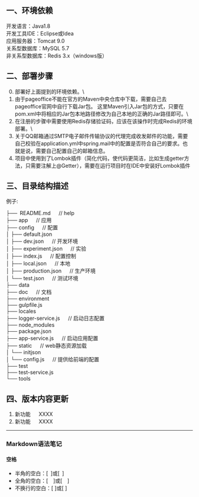 ## 一、环境依赖
开发语言：Java1.8\
开发工具IDE：Eclipse或Idea\
应用服务器：Tomcat 9.0\
关系型数据库：MySQL 5.7\
非关系型数据库：Redis 3.x（windows版）
## 二、部署步骤
0. 部署好上面提到的环境依赖。\
1. 由于pageoffice不能在官方的Maven中央仓库中下载，需要自己去pageoffice官网中自行下载Jar包。
这里Maven引入Jar包的方式，只要在pom.xml中将相应的Jar包本地路径修改为自己本地的正确的Jar路径即可。\
2. 在注册的步骤中需要使用Redis存储验证码，应该在该操作时完成Redis的环境部署。\
3. 关于QQ邮箱通过SMTP电子邮件传输协议的代理完成收发邮件的功能，需要自己校验在application.yml中spring.mail中的配置是否符合自己的要求。也就是说，需要自己配置自己的邮箱信息。
4. 项目中使用到了Lombok插件（简化代码，使代码更简洁，比如生成getter方法，只需要注解上@Getter），需要在运行项目时在IDE中安装好Lombok插件
## 三、目录结构描述
例子:

├──&ensp;README.md &emsp;              // help\
├── app &emsp;                         // 应用\
├── config &emsp;                      // 配置\
│   ├── default.json\
│   ├── dev.json &emsp;                // 开发环境\
│   ├── experiment.json &emsp;         // 实验\
│   ├── index.js &emsp;                // 配置控制\
│   ├── local.json &emsp;              // 本地\
│   ├── production.json &emsp;         // 生产环境\
│   └── test.json &emsp;               // 测试环境\
├── data\
├── doc &emsp;                         // 文档\
├── environment\
├── gulpfile.js\
├── locales\
├── logger-service.js &emsp;           // 启动日志配置\
├── node_modules\
├── package.json\
├── app-service.js &emsp;              // 启动应用配置\
├── static &emsp;                      // web静态资源加载\
│   └── initjson\
│       └── config.js &emsp;           // 提供给前端的配置\
├── test\
├── test-service.js\
└── tools

## 四、版本内容更新
1. 新功能 &emsp; XXXX
2. 新功能 &emsp; XXXX

---
### Markdown语法笔记
#### 空格
- 半角的空白：[&ensp;]或[&#8194;]
- 全角的空白：[&emsp;]或[&#8195;]
- 不换行的空白：[&nbsp;]或[&#160;]
